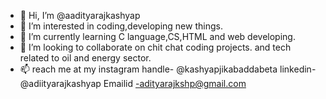 - 👋 Hi, I’m @aadityarajkashyap
- 👀 I’m interested in coding,developing new things.
- 🌱 I’m currently learning C language,CS,HTML and web developing.
- 💞️ I’m looking to collaborate on chit chat coding projects. and tech related to oil and energy sector.
- 📫 reach me at my instagram handle- @kashyapjikabaddabeta linkedin-@adiityarajkashyap Emailid -adityarajkshp@gmail.com

<!---
aadityarajkashyap/aadityarajkashyap is a ✨ special ✨ repository because its `README.md` (this file) appears on your GitHub profile.
You can click the Preview link to take a look at your changes.
--->
